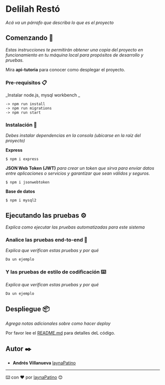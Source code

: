 # Delilah Restó

_Acá va un párrafo que describa lo que es el proyecto_

## Comenzando 🚀

_Estas instrucciones te permitirán obtener una copia del proyecto en funcionamiento en tu máquina local para propósitos de desarrollo y pruebas._

Mira **api-tutoria** para conocer como desplegar el proyecto.


### Pre-requisitos 📋
_Instalar node.js, mysql workbench _

```
-> npm run install 
-> npm run migrations
-> npm run start
```

### Instalación 🔧

_Debes instalar dependencias en la consola (ubicarse en la raíz del proyecto)_

**Express**

```
$ npm i express
```

**JSON Web Token (JWT)**
_para crear un token que sirva para enviar datos entre aplicaciones o servicios y garantizar que sean válidos y seguros._

```
$ npm i jsonwebtoken
```

**Base de datos**

```
$ npm i mysql2
```


## Ejecutando las pruebas ⚙️

_Explica como ejecutar las pruebas automatizadas para este sistema_

### Analice las pruebas end-to-end 🔩

_Explica que verifican estas pruebas y por qué_

```
Da un ejemplo
```

### Y las pruebas de estilo de codificación ⌨️

_Explica que verifican estas pruebas y por qué_

```
Da un ejemplo
```

## Despliegue 📦

_Agrega notas adicionales sobre como hacer deploy_




Por favor lee el [README.md](https://github.com/laynaPatino/API-Delilah/blob/main/README.md) para detalles deL código.


## Autor ✒️

* **Andrés Villanueva** [laynaPatino](https://github.com/laynaPatino)


---
⌨️ con ❤️ por [laynaPatino](https://github.com/laynaPatino) 😊

